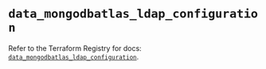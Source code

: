 # `data_mongodbatlas_ldap_configuration`

Refer to the Terraform Registry for docs: [`data_mongodbatlas_ldap_configuration`](https://registry.terraform.io/providers/mongodb/mongodbatlas/1.35.1/docs/data-sources/ldap_configuration).
